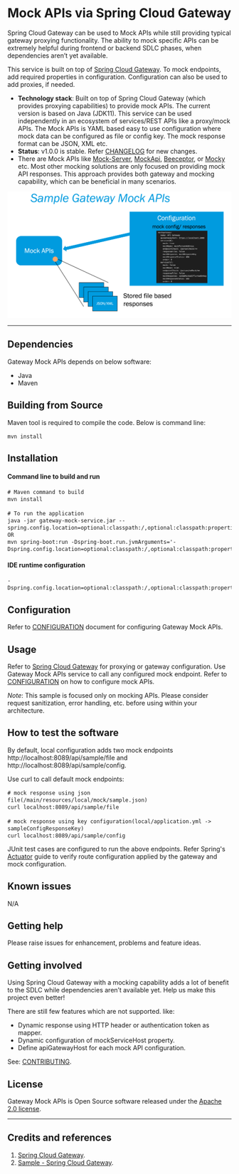 # Mock APIs via Spring Cloud Gateway

Spring Cloud Gateway can be used to Mock APIs while still providing typical gateway proxying functionality. The ability to mock specific APIs can be extremely helpful during frontend or backend SDLC phases, when dependencies aren’t yet available.

This service is built on top of [Spring Cloud Gateway](https://cloud.spring.io/spring-cloud-gateway/reference/html/). To mock endpoints, add required properties in configuration. Configuration can also be used to add proxies, if needed.

  - **Technology stack**: Built on top of Spring Cloud Gateway (which provides proxying capabilities) to provide mock APIs. The current version is based on Java (JDK11).
    This service can be used independently in an ecosystem of services/REST APIs like a proxy/mock APIs.
    The Mock APIs is YAML based easy to use configuration where mock data can be configured as file or config key. The mock response format can be JSON, XML etc. 
  - **Status**:  v1.0.0 is stable. Refer [CHANGELOG](CHANGELOG.md) for new changes.
  - There are Mock APIs like [Mock-Server](https://www.mock-server.com/), [MockApi](https://mockapi.io/), [Beeceptor](https://beeceptor.com/), or [Mocky](https://designer.mocky.io/) etc.
    Most other mocking solutions are only focused on providing mock API responses. This approach provides both gateway and mocking capability, which can be beneficial in many scenarios.
    
![img.png](img.png)

---

## Dependencies

Gateway Mock APIs depends on below software:
- Java
- Maven

## Building from Source

Maven tool is required to compile the code. Below is command line:
```shell
mvn install
```

## Installation

#### Command line to build and run
```
# Maven command to build
mvn install

# To run the application
java -jar gateway-mock-service.jar --spring.config.location=optional:classpath:/,optional:classpath:properties/local/,optional:classpath:mock/
OR
mvn spring-boot:run -Dspring-boot.run.jvmArguments='-Dspring.config.location=optional:classpath:/,optional:classpath:properties/local/,optional:classpath:mock/'
```
#### IDE runtime configuration

```
-Dspring.config.location=optional:classpath:/,optional:classpath:properties/local/,optional:classpath:mock/
```

## Configuration

Refer to [CONFIGURATION](CONFIGURATION.md) document for configuring Gateway Mock APIs.

## Usage

Refer to [Spring Cloud Gateway](https://spring.io/projects/spring-cloud-gateway) for proxying or gateway configuration.
Use Gateway Mock APIs service to call any configured mock endpoint. Refer to [CONFIGURATION](CONFIGURATION.md) on how to configure mock APIs.

_Note_: This sample is focused only on mocking APIs. Please consider request sanitization, error handling, etc. before using within your architecture.

## How to test the software

By default, local configuration adds two mock endpoints http://localhost:8089/api/sample/file and http://localhost:8089/api/sample/config.

Use curl to call default mock endpoints:
```shell
# mock response using json file(/main/resources/local/mock/sample.json)
curl localhost:8089/api/sample/file

# mock response using key configuration(local/application.yml -> sampleConfigResponseKey)
curl localhost:8089/api/sample/config
```
JUnit test cases are configured to run the above endpoints. Refer Spring's [Actuator](https://cloud.spring.io/spring-cloud-gateway/multi/multi__actuator_api.html) guide to verify route configuration applied by the gateway and mock configuration.

## Known issues

N/A

## Getting help

Please raise issues for enhancement, problems and feature ideas.

## Getting involved

Using Spring Cloud Gateway with a mocking capability adds a lot of benefit to the SDLC while dependencies aren’t available yet.
Help us make this project even better!

There are still few features which are not supported. like:
- Dynamic response using HTTP header or authentication token as mapper.
- Dynamic configuration of mockServiceHost property.
- Define apiGatewayHost for each mock API configuration.


See: [CONTRIBUTING](CONTRIBUTING.md).

## License
Gateway Mock APIs is Open Source software released under the [Apache 2.0 license](https://www.apache.org/licenses/LICENSE-2.0.html).

----

## Credits and references

1. [Spring Cloud Gateway](https://cloud.spring.io/spring-cloud-gateway/reference/html/).
2. [Sample - Spring Cloud Gateway](https://github.com/spring-cloud-samples/spring-cloud-gateway-sample).

